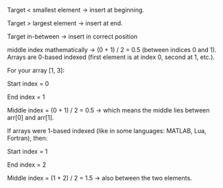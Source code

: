 Target < smallest element → insert at beginning.

Target > largest element → insert at end.

Target in-between → insert in correct position


middle index mathematically → (0 + 1) / 2 = 0.5 (between indices 0 and 1).
Arrays are 0-based indexed (first element is at index 0, second at 1, etc.).

For your array [1, 3]:

Start index = 0

End index = 1

Middle index = (0 + 1) / 2 = 0.5 → which means the middle lies between arr[0] and arr[1].

If arrays were 1-based indexed (like in some languages: MATLAB, Lua, Fortran), then:

Start index = 1

End index = 2

Middle index = (1 + 2) / 2 = 1.5 → also between the two elements.
